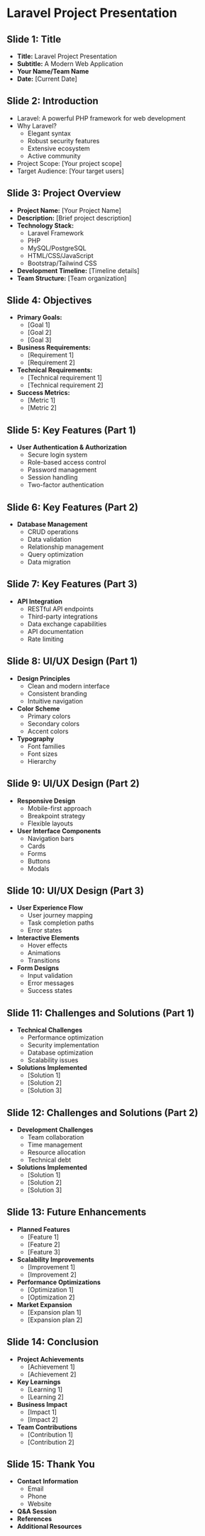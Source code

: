# Laravel Project Presentation

## Slide 1: Title
- **Title:** Laravel Project Presentation
- **Subtitle:** A Modern Web Application
- **Your Name/Team Name**
- **Date:** [Current Date]

## Slide 2: Introduction
- Laravel: A powerful PHP framework for web development
- Why Laravel?
  - Elegant syntax
  - Robust security features
  - Extensive ecosystem
  - Active community
- Project Scope: [Your project scope]
- Target Audience: [Your target users]

## Slide 3: Project Overview
- **Project Name:** [Your Project Name]
- **Description:** [Brief project description]
- **Technology Stack:**
  - Laravel Framework
  - PHP
  - MySQL/PostgreSQL
  - HTML/CSS/JavaScript
  - Bootstrap/Tailwind CSS
- **Development Timeline:** [Timeline details]
- **Team Structure:** [Team organization]

## Slide 4: Objectives
- **Primary Goals:**
  - [Goal 1]
  - [Goal 2]
  - [Goal 3]
- **Business Requirements:**
  - [Requirement 1]
  - [Requirement 2]
- **Technical Requirements:**
  - [Technical requirement 1]
  - [Technical requirement 2]
- **Success Metrics:**
  - [Metric 1]
  - [Metric 2]

## Slide 5: Key Features (Part 1)
- **User Authentication & Authorization**
  - Secure login system
  - Role-based access control
  - Password management
  - Session handling
  - Two-factor authentication

## Slide 6: Key Features (Part 2)
- **Database Management**
  - CRUD operations
  - Data validation
  - Relationship management
  - Query optimization
  - Data migration

## Slide 7: Key Features (Part 3)
- **API Integration**
  - RESTful API endpoints
  - Third-party integrations
  - Data exchange capabilities
  - API documentation
  - Rate limiting

## Slide 8: UI/UX Design (Part 1)
- **Design Principles**
  - Clean and modern interface
  - Consistent branding
  - Intuitive navigation
- **Color Scheme**
  - Primary colors
  - Secondary colors
  - Accent colors
- **Typography**
  - Font families
  - Font sizes
  - Hierarchy

## Slide 9: UI/UX Design (Part 2)
- **Responsive Design**
  - Mobile-first approach
  - Breakpoint strategy
  - Flexible layouts
- **User Interface Components**
  - Navigation bars
  - Cards
  - Forms
  - Buttons
  - Modals

## Slide 10: UI/UX Design (Part 3)
- **User Experience Flow**
  - User journey mapping
  - Task completion paths
  - Error states
- **Interactive Elements**
  - Hover effects
  - Animations
  - Transitions
- **Form Designs**
  - Input validation
  - Error messages
  - Success states

## Slide 11: Challenges and Solutions (Part 1)
- **Technical Challenges**
  - Performance optimization
  - Security implementation
  - Database optimization
  - Scalability issues
- **Solutions Implemented**
  - [Solution 1]
  - [Solution 2]
  - [Solution 3]

## Slide 12: Challenges and Solutions (Part 2)
- **Development Challenges**
  - Team collaboration
  - Time management
  - Resource allocation
  - Technical debt
- **Solutions Implemented**
  - [Solution 1]
  - [Solution 2]
  - [Solution 3]

## Slide 13: Future Enhancements
- **Planned Features**
  - [Feature 1]
  - [Feature 2]
  - [Feature 3]
- **Scalability Improvements**
  - [Improvement 1]
  - [Improvement 2]
- **Performance Optimizations**
  - [Optimization 1]
  - [Optimization 2]
- **Market Expansion**
  - [Expansion plan 1]
  - [Expansion plan 2]

## Slide 14: Conclusion
- **Project Achievements**
  - [Achievement 1]
  - [Achievement 2]
- **Key Learnings**
  - [Learning 1]
  - [Learning 2]
- **Business Impact**
  - [Impact 1]
  - [Impact 2]
- **Team Contributions**
  - [Contribution 1]
  - [Contribution 2]

## Slide 15: Thank You
- **Contact Information**
  - Email
  - Phone
  - Website
- **Q&A Session**
- **References**
- **Additional Resources** 